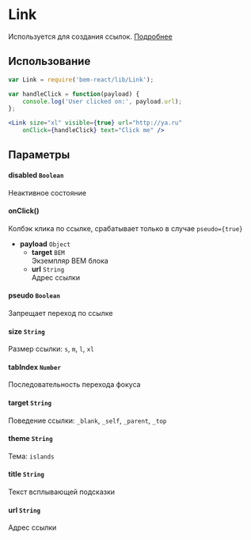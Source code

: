# Link
Используется для создания ссылок. [Подробнее](https://ru.bem.info/libs/bem-components/v2.3.0/desktop/link/)

## Использование
```jsx
var Link = require('bem-react/lib/Link');

var handleClick = function(payload) {
    console.log('User clicked on:', payload.url);
};

<Link size="xl" visible={true} url="http://ya.ru"
    onClick={handleClick} text="Click me" />
```

## Параметры

#### disabled `Boolean`
Неактивное состояние

#### onClick()
Колбэк клика по ссылке, срабатывает только в случае `pseudo={true}`
- **payload** `Object`
  - **target** `BEM`  
    Экземпляр BEM блока
  - **url** `String`  
    Адрес ссылки

#### pseudo `Boolean`
Запрещает переход по ссылке

#### size `String`
Размер ссылки: `s`, `m`, `l`, `xl`

#### tabIndex `Number`
Последовательность перехода фокуса

#### target `String`
Поведение ссылки: `_blank`, `_self`, `_parent`, `_top`

#### theme `String`
Тема: `islands`

#### title `String`
Текст всплывающей подсказки

#### url `String`
Адрес ссылки
